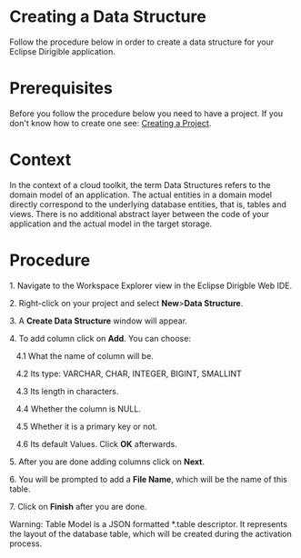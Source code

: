 <h1>Creating a Data Structure</h1>
<p>Follow the procedure below in order to create a data structure for your Eclipse Dirigible application.</p>
<h1>Prerequisites</h1>
Before you follow the procedure below you need to have a project. If you don't know how to create one see:
<a href="https://github.com/dirigiblelabs/curriculum/blob/master/BorislavTodorov/Documentation/Creating%20a%20project.md" display:inline;>Creating a Project</a>.
<h1>Context</h1>
<p>In the context of a cloud toolkit, the term Data Structures refers to the domain model of an application. The actual entities in a domain model directly correspond to the underlying database entities, that is, tables and views. There is no additional abstract layer between the code of your application and the actual model in the target storage.</p>
<h1>Procedure</h1>
<p>1. Navigate to the Workspace Explorer view in the Eclipse Dirigble Web IDE.</p>
<p>2. Right-click on your project and select <b>New</b>><b>Data Structure</b>.</p>
<p>3. A <b>Create Data Structure</b> window will appear.</p>
<p>4. To add column click on <b>Add</b>. You can choose:</p>
<p>&nbsp;&nbsp;&nbsp;4.1 What the name of column will be.</p>
<p>&nbsp;&nbsp;&nbsp;4.2 Its type: VARCHAR, CHAR, INTEGER, BIGINT, SMALLINT</p>
<p>&nbsp;&nbsp;&nbsp;4.3 Its length in characters.</p>
<p>&nbsp;&nbsp;&nbsp;4.4 Whether the column is NULL.</p>
<p>&nbsp;&nbsp;&nbsp;4.5 Whether it is a primary key or not.</p>
<p>&nbsp;&nbsp;&nbsp;4.6 Its default Values. Click <b>OK</b> afterwards.</p>
<p>5. After you are done adding columns click on <b>Next</b>.</p>
<p>6. You will be prompted to add a <b>File Name</b>, which will be the name of this table.</p>
<p>7. Click on <b>Finish</b> after you are done.</p>

<p>Warning:&nbsp;Table Model is a JSON formatted *.table descriptor. It represents the layout of the database table, which will be created during the activation process.</p>
